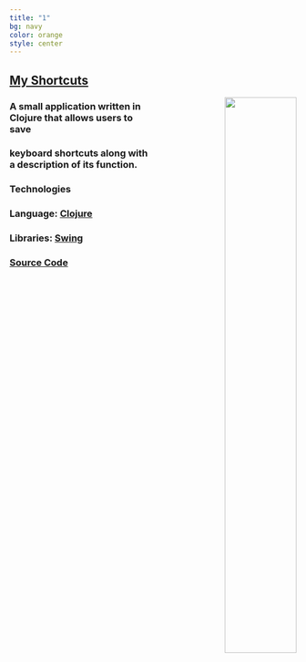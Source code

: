 ```yaml
---
title: "1"
bg: navy
color: orange
style: center
---
```




## [**My Shortcuts**](https://github.com/MisterTerrific/myshorts-gui)
<div>
<a align="right" href="https://github.com/MisterTerrific/myshorts-gui/blob/master/screens/main-window2.png?raw=true">
<img src="https://github.com/MisterTerrific/myshorts-gui/blob/master/screens/main-window2.png?raw=true" style="float: right; width: 50%; height: 50%"/>
</a>
</div>

### A small application written in Clojure that allows users to save
### keyboard shortcuts along with a description of its function. 

### Technologies

### Language: [Clojure](https://clojure.org)

### Libraries: [Swing](http://docs.oracle.com/javase/7/docs/api/javax/swing/package-summary.html#package_description)   

### [**Source Code**](https://github.com/MisterTerrific/myshorts-gui)   

